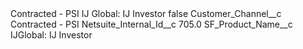 <?xml version="1.0" encoding="UTF-8"?>
<CustomMetadata xmlns="http://soap.sforce.com/2006/04/metadata" xmlns:xsi="http://www.w3.org/2001/XMLSchema-instance" xmlns:xsd="http://www.w3.org/2001/XMLSchema">
    <label>Contracted - PSI IJ Global: IJ Investor</label>
    <protected>false</protected>
    <values>
        <field>Customer_Channel__c</field>
        <value xsi:type="xsd:string">Contracted - PSI</value>
    </values>
    <values>
        <field>Netsuite_Internal_Id__c</field>
        <value xsi:type="xsd:double">705.0</value>
    </values>
    <values>
        <field>SF_Product_Name__c</field>
        <value xsi:type="xsd:string">IJGlobal: IJ Investor</value>
    </values>
</CustomMetadata>
